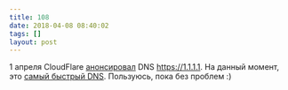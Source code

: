 ```yaml
---
title: 108
date: 2018-04-08 08:40:02
tags: []
layout: post
---
```


1 апреля CloudFlare [анонсировал](https://blog.cloudflare.com/announcing-1111/) DNS <https://1.1.1.1>. На данный момент, это [самый быстрый DNS](https://github.com/cleanbrowsing/dnsperftest). Пользуюсь, пока без проблем :)

